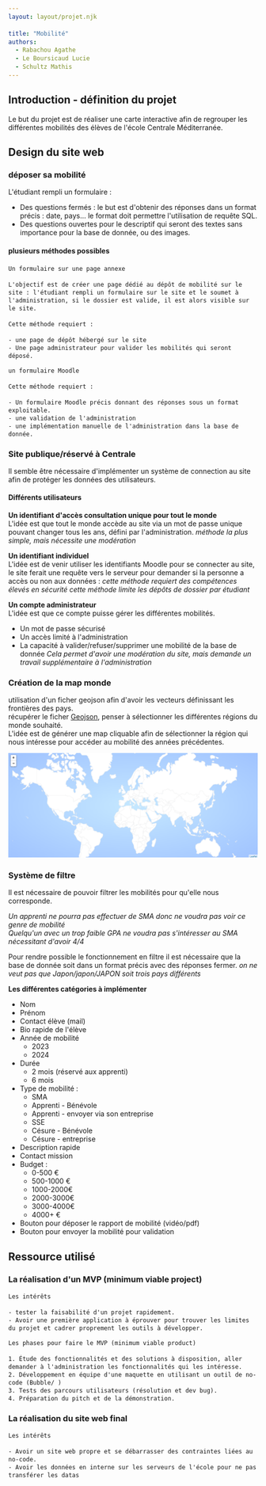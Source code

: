 ```yaml
---
layout: layout/projet.njk

title: "Mobilité"
authors:
  - Rabachou Agathe
  - Le Boursicaud Lucie
  - Schultz Mathis
---
```

## Introduction - définition du projet

Le but du projet est de réaliser une carte interactive afin de regrouper les différentes mobilités des élèves de l'école Centrale Méditerranée.

## Design du site web

### déposer sa mobilité

L'étudiant rempli un formulaire :

- Des questions fermés : le but est d'obtenir des réponses dans un format précis : date, pays... le format doit permettre l'utilisation de requête SQL.
- Des questions ouvertes pour le descriptif qui seront des textes sans importance pour la base de donnée, ou des images.

#### plusieurs méthodes possibles

```
Un formulaire sur une page annexe

L'objectif est de créer une page dédié au dépôt de mobilité sur le site : l'étudiant rempli un formulaire sur le site et le soumet à l'administration, si le dossier est valide, il est alors visible sur le site.

Cette méthode requiert :

- une page de dépôt hébergé sur le site
- Une page administrateur pour valider les mobilités qui seront déposé.
```

```
un formulaire Moodle  

Cette méthode requiert :

- Un formulaire Moodle précis donnant des réponses sous un format exploitable.
- une validation de l'administration
- une implémentation manuelle de l'administration dans la base de donnée.
```

### Site publique/réservé à Centrale

Il semble être nécessaire d'implémenter un système de connection au site afin de protéger les données des utilisateurs.

#### Différents utilisateurs

**Un identifiant d'accès consultation unique pour tout le monde**  
L'idée est que tout le monde accède au site via un mot de passe unique pouvant changer tous les ans, défini par l'administration.
*méthode la plus simple, mais nécessite une modération*

**Un identifiant individuel**  
L'idée est de venir utiliser les identifiants Moodle pour se connecter au site, le site ferait une requête vers le serveur pour demander si la personne a accès ou non aux données : *cette méthode requiert des compétences élevés en sécurité*
*cette méthode limite les dépôts de dossier par étudiant*

**Un compte administrateur**  
L'idée est que ce compte puisse gérer les différentes mobilités.

- Un mot de passe sécurisé
- Un accès limité à l'administration
- La capacité à valider/refuser/supprimer une mobilité de la base de donnée
*Cela permet d'avoir une modération du site, mais demande un travail supplémentaire à l'administration*

### Création de la map monde

utilisation d'un ficher geojson afin d'avoir les vecteurs définissant les frontières des pays.  
récupérer le ficher [Geojson](https://geojson-maps.ash.ms/), penser à sélectionner les différentes régions du monde souhaité.  
L'idée est de générer une map cliquable afin de sélectionner la région qui nous intéresse pour accéder au mobilité des années précédentes.

<img src="map.png">

### Système de filtre

Il est nécessaire de pouvoir filtrer les mobilités pour qu'elle nous corresponde.

*Un apprenti ne pourra pas effectuer de SMA donc ne voudra pas voir ce genre de mobilité*  
*Quelqu'un avec un trop faible GPA ne voudra pas s'intéresser au SMA nécessitant d'avoir 4/4*

Pour rendre possible le fonctionnement en filtre il est nécessaire que la base de donnée soit dans un format précis avec des réponses fermer.
*on ne veut pas que Japon/japon/JAPON soit trois pays différents*

**Les différentes catégories à implémenter**

- Nom
- Prénom
- Contact élève (mail)
- Bio rapide de l'élève
- Année de mobilité
  - 2023
  - 2024
- Durée
  - 2 mois (réservé aux apprenti)
  - 6 mois
- Type de mobilité :  
  - SMA
  - Apprenti - Bénévole
  - Apprenti - envoyer via son entreprise
  - SSE
  - Césure - Bénévole
  - Césure - entreprise
- Description rapide
- Contact mission
- Budget :
  - 0-500 €
  - 500-1000 €
  - 1000-2000€
  - 2000-3000€
  - 3000-4000€
  - 4000+ €
- Bouton pour déposer le rapport de mobilité (vidéo/pdf)
- Bouton pour envoyer la mobilité pour validation

## Ressource utilisé

### La réalisation d'un MVP (minimum viable project)

```
Les intérêts

- tester la faisabilité d'un projet rapidement.
- Avoir une première application à éprouver pour trouver les limites du projet et cadrer proprement les outils à développer.
```

```
Les phases pour faire le MVP (minimum viable product)

1. Étude des fonctionnalités et des solutions à disposition, aller demander à l'administration les fonctionnalités qui les intéresse.
2. Développement en équipe d'une maquette en utilisant un outil de no-code (Bubble/ )
3. Tests des parcours utilisateurs (résolution et dev bug).
4. Préparation du pitch et de la démonstration.
```

### La réalisation du site web final

```
Les intérêts

- Avoir un site web propre et se débarrasser des contraintes liées au no-code.
- Avoir les données en interne sur les serveurs de l'école pour ne pas transférer les datas
```